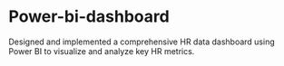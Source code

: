 # Power-bi-dashboard

Designed and implemented a comprehensive HR data dashboard using Power BI to visualize and analyze key HR metrics.

